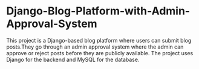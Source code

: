 # Django-Blog-Platform-with-Admin-Approval-System
This project is a Django-based blog platform where users can submit blog posts.They go through an admin approval system where the admin can approve or reject posts before they are publicly available. The project uses Django for the backend and MySQL for the database.
